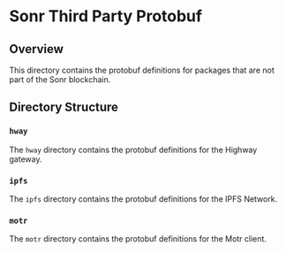# Sonr Third Party Protobuf

## Overview

This directory contains the protobuf definitions for packages that are not part of the Sonr blockchain.

## Directory Structure

### `hway`

The `hway` directory contains the protobuf definitions for the Highway gateway.

### `ipfs`

The `ipfs` directory contains the protobuf definitions for the IPFS Network.

### `motr`

The `motr` directory contains the protobuf definitions for the Motr client.

